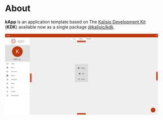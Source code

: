 # About

**kApp** is an application template based on The [Kalisio Development Kit](https://kalisio.github.io/kdk/) (**KDK**) available now as a single package [@kalisio/kdk](https://www.npmjs.com/package/@kalisio/kdk).

![kApp built with the KDK](../assets/kApp.png)